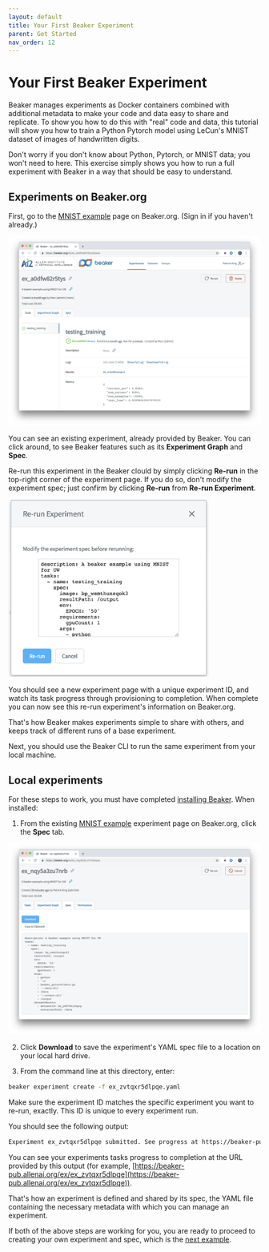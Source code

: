 ```yaml
---
layout: default
title: Your First Beaker Experiment
parent: Get Started
nav_order: 12
---
```


# Your First Beaker Experiment 

Beaker manages experiments as Docker containers combined with additional metadata to make your code and data easy to share and replicate. To show you how to do this with "real" code and data, this tutorial will show you how to train a Python Pytorch model using LeCun's MNIST dataset of images of handwritten digits.

Don't worry if you don't know about Python, Pytorch, or MNIST data; you won't need to here. This exercise simply shows you how to run a full experiment with Beaker in a way that should be easy to understand. 

## Experiments on Beaker.org

First, go to the [MNIST example](https://beaker-pub.allenai.org/ex/ex_zvtqxr5dlpqe) page on Beaker.org. (Sign in if you haven't already.)

![Beaker page for MNIST example](../images/beaker_ex.png)

You can see an existing experiment, already provided by Beaker. You can click around, to see Beaker features such as its **Experiment Graph** and **Spec**. 

Re-run this experiment in the Beaker clould by simply clicking **Re-run** in the top-right corner of the experiment page. If you do so, don't modify the experiment spec; just confirm by clicking **Re-run** from **Re-run Experiment**.

<img src="../images/re_run.png" width="400">

You should see a new experiment page with a unique experiment ID, and watch its task progress through provisioning to completion. When complete you can now see this re-run experiment's information on Beaker.org.

That's how Beaker makes experiments simple to share with others, and keeps track of different runs of a base experiment.

Next, you should use the Beaker CLI to run the same experiment from your local machine.

## Local experiments

For these steps to work, you must have completed [installing Beaker](install.md). When installed:

1. From the existing [MNIST example](https://beaker-pub.allenai.org/ex/ex_zvtqxr5dlpqe) experiment page on Beaker.org, click the **Spec** tab.

![Spec for MNIST example](../images/ex_spec.png)

2. Click **Download** to save the experiment's YAML spec file to a location on your local hard drive.

3. From the command line at this directory, enter:

```bash
beaker experiment create -f ex_zvtqxr5dlpqe.yaml
```

Make sure the experiment ID matches the specific experiment you want to re-run, exactly. This ID is unique to every experiment run.

You should see the following output:

```bash
Experiment ex_zvtqxr5dlpqe submitted. See progress at https://beaker-pub.allenai.org/ex/ex_zvtqxr5dlpqe
```

You can see your experiments tasks progress to completion at the URL provided by this output (for example, [https://beaker-pub.allenai.org/ex/ex_zvtqxr5dlpqe](https://beaker-pub.allenai.org/ex/ex_zvtqxr5dlpqe)).

That's how an experiment is defined and shared by its spec, the YAML file containing the necessary metadata with which you can manage an experiment.

If both of the above steps are working for you, you are ready to proceed to creating your own experiment and spec, which is the [next example](second.md). 


